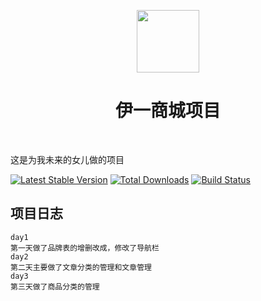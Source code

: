 <p align="center">
    <a href="https://github.com/yiisoft" target="_blank">
        <img src="https://http://p1ht4b07w.bkt.clouddn.com/1514213207" height="100px">
    </a>
    <h1 align="center">伊一商城项目</h1>
    <br>
</p>

这是为我未来的女儿做的项目



[![Latest Stable Version](https://poser.pugx.org/yiisoft/yii2-app-advanced/v/stable.png)](https://packagist.org/packages/yiisoft/yii2-app-advanced)
[![Total Downloads](https://poser.pugx.org/yiisoft/yii2-app-advanced/downloads.png)](https://packagist.org/packages/yiisoft/yii2-app-advanced)
[![Build Status](https://travis-ci.org/yiisoft/yii2-app-advanced.svg?branch=master)](https://travis-ci.org/yiisoft/yii2-app-advanced)

项目日志
-------------------

```
day1    
第一天做了品牌表的增删改成，修改了导航栏
day2
第二天主要做了文章分类的管理和文章管理
day3
第三天做了商品分类的管理

